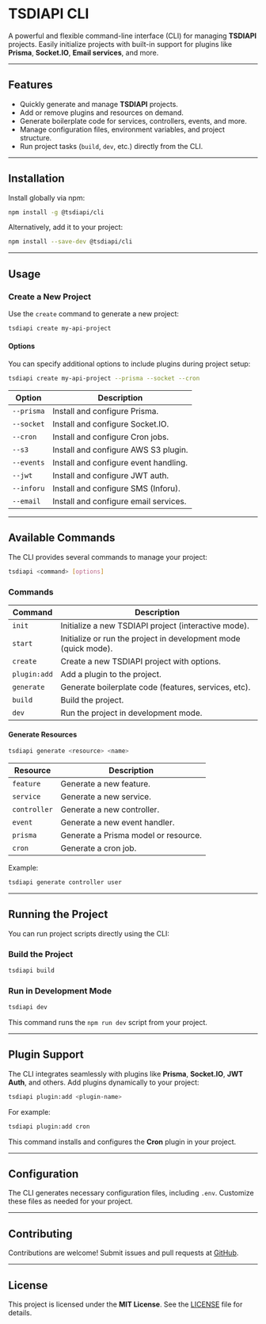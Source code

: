 # **TSDIAPI CLI**

A powerful and flexible command-line interface (CLI) for managing **TSDIAPI** projects. Easily initialize projects with built-in support for plugins like **Prisma**, **Socket.IO**, **Email services**, and more.

---

## **Features**

- Quickly generate and manage **TSDIAPI** projects.
- Add or remove plugins and resources on demand.
- Generate boilerplate code for services, controllers, events, and more.
- Manage configuration files, environment variables, and project structure.
- Run project tasks (`build`, `dev`, etc.) directly from the CLI.

---

## **Installation**

Install globally via npm:

```bash
npm install -g @tsdiapi/cli
```

Alternatively, add it to your project:

```bash
npm install --save-dev @tsdiapi/cli
```

---

## **Usage**

### **Create a New Project**

Use the `create` command to generate a new project:

```bash
tsdiapi create my-api-project
```

#### **Options**

You can specify additional options to include plugins during project setup:

```bash
tsdiapi create my-api-project --prisma --socket --cron
```

| Option     | Description                           |
| ---------- | ------------------------------------- |
| `--prisma` | Install and configure Prisma.         |
| `--socket` | Install and configure Socket.IO.      |
| `--cron`   | Install and configure Cron jobs.      |
| `--s3`     | Install and configure AWS S3 plugin.  |
| `--events` | Install and configure event handling. |
| `--jwt`    | Install and configure JWT auth.       |
| `--inforu` | Install and configure SMS (Inforu).   |
| `--email`  | Install and configure email services. |

---

## **Available Commands**

The CLI provides several commands to manage your project:

```bash
tsdiapi <command> [options]
```

### **Commands**

| Command      | Description                                                     |
| ------------ | --------------------------------------------------------------- |
| `init`       | Initialize a new TSDIAPI project (interactive mode).            |
| `start`      | Initialize or run the project in development mode (quick mode). |
| `create`     | Create a new TSDIAPI project with options.                      |
| `plugin:add` | Add a plugin to the project.                                    |
| `generate`   | Generate boilerplate code (features, services, etc).            |
| `build`      | Build the project.                                              |
| `dev`        | Run the project in development mode.                            |

#### **Generate Resources**

```bash
tsdiapi generate <resource> <name>
```

| Resource     | Description                          |
| ------------ | ------------------------------------ |
| `feature`    | Generate a new feature.              |
| `service`    | Generate a new service.              |
| `controller` | Generate a new controller.           |
| `event`      | Generate a new event handler.        |
| `prisma`     | Generate a Prisma model or resource. |
| `cron`       | Generate a cron job.                 |

Example:

```bash
tsdiapi generate controller user
```

---

## **Running the Project**

You can run project scripts directly using the CLI:

### **Build the Project**

```bash
tsdiapi build
```

### **Run in Development Mode**

```bash
tsdiapi dev
```

This command runs the `npm run dev` script from your project.

---

## **Plugin Support**

The CLI integrates seamlessly with plugins like **Prisma**, **Socket.IO**, **JWT Auth**, and others. Add plugins dynamically to your project:

```bash
tsdiapi plugin:add <plugin-name>
```

For example:

```bash
tsdiapi plugin:add cron
```

This command installs and configures the **Cron** plugin in your project.

---

## **Configuration**

The CLI generates necessary configuration files, including `.env`. Customize these files as needed for your project.

---

## **Contributing**

Contributions are welcome! Submit issues and pull requests at [GitHub](https://github.com/unbywyd/tsdiapi-cli).

---

## **License**

This project is licensed under the **MIT License**. See the [LICENSE](LICENSE) file for details.
